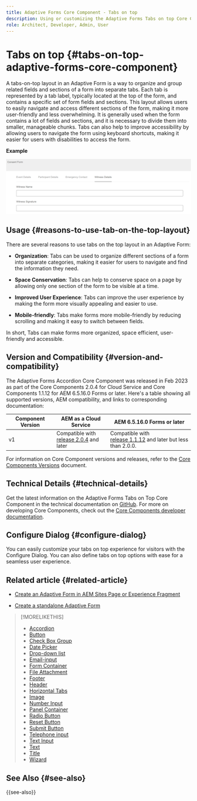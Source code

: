 ```yaml
---
title: Adaptive Forms Core Component - Tabs on top
description: Using or customizing the Adaptive Forms Tabs on top Core Component.
role: Architect, Developer, Admin, User
---
```


# Tabs on top {#tabs-on-top-adaptive-forms-core-component}

A tabs-on-top layout in an Adaptive Form is a way to organize and group related fields and sections of a form into separate tabs. Each tab is represented by a tab label, typically located at the top of the form, and contains a specific set of form fields and sections. This layout allows users to easily navigate and access different sections of the form, making it more user-friendly and less overwhelming. It is generally used when the form contains a lot of fields and sections, and it is necessary to divide them into smaller, manageable chunks. Tabs can also help to improve accessibility by allowing users to navigate the form using keyboard shortcuts, making it easier for users with disabilities to access the form.

**Example**

![](/help/adaptive-forms/assets/tabs.png)

## Usage {#reasons-to-use-tab-on-the-top-layout}

There are several reasons to use tabs on the top layout in an Adaptive Form:

*   **Organization**: Tabs can be used to organize different sections of a form into separate categories, making it easier for users to navigate and find the information they need.

*   **Space Conservation**: Tabs can help to conserve space on a page by allowing only one section of the form to be visible at a time.

*   **Improved User Experience**: Tabs can improve the user experience by making the form more visually appealing and easier to use.

*   **Mobile-friendly**: Tabs make forms more mobile-friendly by reducing scrolling and making it easy to switch between fields.

In short, Tabs can make forms more organized, space efficient, user-friendly and accessible.

## Version and Compatibility {#version-and-compatibility}

The Adaptive Forms Accordion Core Component was released in Feb 2023 as part of the Core Components 2.0.4 for Cloud Service and Core Components 1.1.12 for AEM 6.5.16.0 Forms or later. Here's a table showing all supported versions, AEM compatibility, and links to corresponding documentation:

|Component Version|AEM as a Cloud Service|AEM 6.5.16.0 Forms or later|
|---|---|---|
|v1|Compatible with<br>[release 2.0.4](/help/adaptive-forms/version.md) and later| Compatible with<br>[release 1.1.12](/help/adaptive-forms/version.md) and later but less than 2.0.0.|

For information on Core Component versions and releases, refer to the [Core Components Versions](/help/adaptive-forms/version.md) document.

<!-- ## Sample Component Output {#sample-component-output}

To experience the Accordion Component as well as see examples of its configuration options as well as HTML and JSON output, visit the [Component Library](https://adobe.com/go/aem_cmp_library_accordion). -->

## Technical Details {#technical-details}

Get the latest information on the Adaptive Forms Tabs on Top Core Component in the technical documentation on [GitHub](https://github.com/adobe/aem-core-forms-components/tree/master/ui.af.apps/src/main/content/jcr_root/apps/core/fd/components/form/tabsontop/v1/tabsontop). For more on developing Core Components, check out the [Core Components developer documentation](/help/developing/overview.md).

## Configure Dialog {#configure-dialog}

You can easily customize your tabs on top experience for visitors with the Configure Dialog. You can also define tabs on top options with ease for a seamless user experience.

## Related article {#related-article}

* [Create an Adaptive Form in AEM Sites Page or Experience Fragment](https://experienceleague.adobe.com/docs/experience-manager-cloud-service/content/forms/adaptive-forms-authoring/create-or-add-an-adaptive-form-to-aem-sites-page.html)

* [Create a standalone Adaptive Form](https://experienceleague.adobe.com/docs/experience-manager-cloud-service/content/forms/adaptive-forms-authoring/authoring-adaptive-forms-core-components/create-an-adaptive-form-on-forms-cs/creating-adaptive-form-core-components.html)

>[!MORELIKETHIS]
>
>* [Accordion](/help/adaptive-forms/components/accordion.md)
>* [Button](/help/adaptive-forms/components/button.md)
>* [Check Box Group](/help/adaptive-forms/components/checkbox-group.md)
>* [Date Picker](/help/adaptive-forms/components/date-picker.md)
>* [Drop-down list](/help/adaptive-forms/components/drop-down.md)
>* [Email-input](/help/adaptive-forms/components/email-input.md)
>* [Form Container](/help/adaptive-forms/components/form-container.md)
>* [File Attachment](/help/adaptive-forms/components/file-attachment.md)
>* [Footer](/help/adaptive-forms/components/footer.md)
>* [Header](/help/adaptive-forms/components/header.md)
>* [Horizontal Tabs](/help/adaptive-forms/components/horizontal-tabs.md)
>* [Image](/help/adaptive-forms/components/image.md)
>* [Number Input](/help/adaptive-forms/components/number-input.md)
>* [Panel Container](/help/adaptive-forms/components/panel-container.md)
>* [Radio Button](/help/adaptive-forms/components/radio-button.md)
>* [Reset Button](/help/adaptive-forms/components/reset-button.md)
>* [Submit Button](/help/adaptive-forms/components/submit-button.md)
>* [Telephone input](/help/adaptive-forms/components/telephone-input.md)
>* [Text Input](/help/adaptive-forms/components/text-input.md)
>* [Text](/help/adaptive-forms/components/text.md)
>* [Title](/help/adaptive-forms/components/title.md)
>* [Wizard](/help/adaptive-forms/components/wizard.md)

## See Also {#see-also}

{{see-also}}